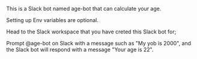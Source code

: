 This is a Slack bot named age-bot that can calculate your age. 

Setting up Env variables are optional. 

Head to the Slack workspace that you have creted this Slack bot for;

Prompt @age-bot on Slack with a message such as "My yob is 2000", and the Slack bot will respond with a message "Your age is 22". 